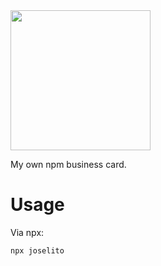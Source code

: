 <img src="https://joseli.to/logo-white.svg" width="224">

My own npm business card.

# Usage
Via npx:
```
npx joselito
```
